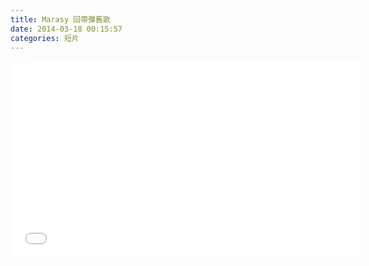 ```yaml
---
title: Marasy 回帶彈舊歌
date: 2014-03-18 00:15:57
categories: 短片
---
```


<iframe allowfullscreen="" frameborder="0" height="315" src="//www.youtube.com/embed/r-lTs3wBh90" width="560"></iframe>